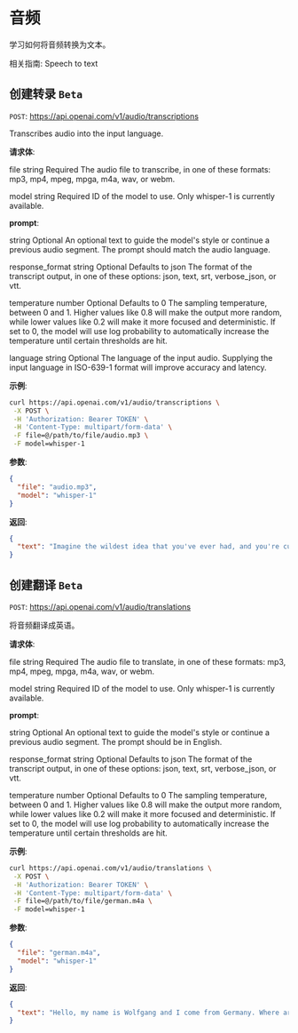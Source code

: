 # 音频

学习如何将音频转换为文本。

相关指南: Speech to text

## 创建转录 `Beta`

`POST`: https://api.openai.com/v1/audio/transcriptions

Transcribes audio into the input language.

**请求体**:

file
string
Required
The audio file to transcribe, in one of these formats: mp3, mp4, mpeg, mpga, m4a, wav, or webm.

model
string
Required
ID of the model to use. Only whisper-1 is currently available.

**prompt**:

string
Optional
An optional text to guide the model's style or continue a previous audio segment. The prompt should match the audio language.

response_format
string
Optional
Defaults to json
The format of the transcript output, in one of these options: json, text, srt, verbose_json, or vtt.

temperature
number
Optional
Defaults to 0
The sampling temperature, between 0 and 1. Higher values like 0.8 will make the output more random, while lower values like 0.2 will make it more focused and deterministic. If set to 0, the model will use log probability to automatically increase the temperature until certain thresholds are hit.

language
string
Optional
The language of the input audio. Supplying the input language in ISO-639-1 format will improve accuracy and latency.

**示例**:

```sh
curl https://api.openai.com/v1/audio/transcriptions \
 -X POST \
 -H 'Authorization: Bearer TOKEN' \
 -H 'Content-Type: multipart/form-data' \
 -F file=@/path/to/file/audio.mp3 \
 -F model=whisper-1
```

**参数**:

```json
{
  "file": "audio.mp3",
  "model": "whisper-1"
}
```

**返回**:

```json
{
  "text": "Imagine the wildest idea that you've ever had, and you're curious about how it might scale to something that's a 100, a 1,000 times bigger. This is a place where you can get to do that."
}
```

## 创建翻译 `Beta`

`POST`: https://api.openai.com/v1/audio/translations

将音频翻译成英语。

**请求体**:

file
string
Required
The audio file to translate, in one of these formats: mp3, mp4, mpeg, mpga, m4a, wav, or webm.

model
string
Required
ID of the model to use. Only whisper-1 is currently available.

**prompt**:

string
Optional
An optional text to guide the model's style or continue a previous audio segment. The prompt should be in English.

response_format
string
Optional
Defaults to json
The format of the transcript output, in one of these options: json, text, srt, verbose_json, or vtt.

temperature
number
Optional
Defaults to 0
The sampling temperature, between 0 and 1. Higher values like 0.8 will make the output more random, while lower values like 0.2 will make it more focused and deterministic. If set to 0, the model will use log probability to automatically increase the temperature until certain thresholds are hit.

**示例**:

```bash
curl https://api.openai.com/v1/audio/translations \
 -X POST \
 -H 'Authorization: Bearer TOKEN' \
 -H 'Content-Type: multipart/form-data' \
 -F file=@/path/to/file/german.m4a \
 -F model=whisper-1
```

**参数**:

```json
{
  "file": "german.m4a",
  "model": "whisper-1"
}
```

**返回**:

```json
{
  "text": "Hello, my name is Wolfgang and I come from Germany. Where are you heading today?"
}
```
